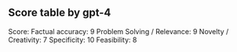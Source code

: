 ## Score table by gpt-4
Score: 
Factual accuracy: 9
Problem Solving / Relevance: 9
Novelty / Creativity: 7
Specificity: 10
Feasibility: 8